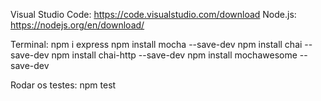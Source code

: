 Visual Studio Code: https://code.visualstudio.com/download
Node.js: https://nodejs.org/en/download/

Terminal:
npm i express
npm install mocha --save-dev
npm install chai --save-dev
npm install chai-http --save-dev
npm install mochawesome --save-dev 

Rodar os testes: npm test